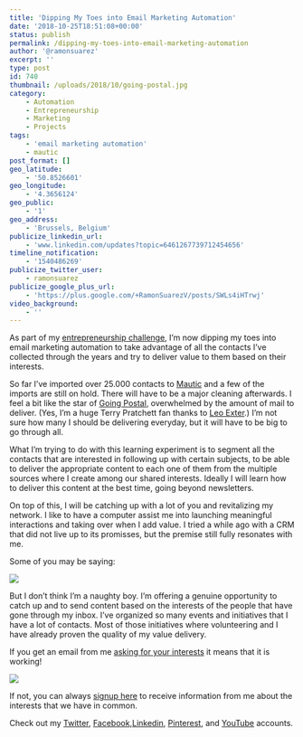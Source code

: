 ```yaml
---
title: 'Dipping My Toes into Email Marketing Automation'
date: '2018-10-25T18:51:08+00:00'
status: publish
permalink: /dipping-my-toes-into-email-marketing-automation
author: '@ramonsuarez'
excerpt: ''
type: post
id: 740
thumbnail: /uploads/2018/10/going-postal.jpg
category:
    - Automation
    - Entrepreneurship
    - Marketing
    - Projects
tags:
    - 'email marketing automation'
    - mautic
post_format: []
geo_latitude:
    - '50.8526601'
geo_longitude:
    - '4.3656124'
geo_public:
    - '1'
geo_address:
    - 'Brussels, Belgium'
publicize_linkedin_url:
    - 'www.linkedin.com/updates?topic=6461267739712454656'
timeline_notification:
    - '1540486269'
publicize_twitter_user:
    - ramonsuarez
publicize_google_plus_url:
    - 'https://plus.google.com/+RamonSuarezV/posts/SWLs4iHTrwj'
video_background:
    - ''
---
```

As part of my [entrepreneurship challenge](http://ramonsuarez.com/launching-at-least-one-project-every-month-my-entrepreneurship-learning-challenge/), I’m now dipping my toes into email marketing automation to take advantage of all the contacts I’ve collected through the years and try to deliver value to them based on their interests.

So far I’ve imported over 25.000 contacts to [Mautic](https://mautic.com/) and a few of the imports are still on hold. There will have to be a major cleaning afterwards. I feel a bit like the star of [Going Postal](https://www.amazon.com/gp/product/0062334972/ref=as_li_qf_asin_il_tl?ie=UTF8&tag=coworkhandbo-20&creative=9325&linkCode=as2&creativeASIN=0062334972&linkId=da8d1b0d6fca591bbba29c46bc84b930), overwhelmed by the amount of mail to deliver. (Yes, I’m a huge Terry Pratchett fan thanks to [Leo Exter](https://www.linkedin.com/in/exter/).) I’m not sure how many I should be delivering everyday, but it will have to be big to go through all.

What I’m trying to do with this learning experiment is to segment all the contacts that are interested in following up with certain subjects, to be able to deliver the appropriate content to each one of them from the multiple sources where I create among our shared interests. Ideally I will learn how to deliver this content at the best time, going beyond newsletters.

On top of this, I will be catching up with a lot of you and revitalizing my network. I like to have a computer assist me into launching meaningful interactions and taking over when I add value. I tried a while ago with a CRM that did not live up to its promisses, but the premise still fully resonates with me.

Some of you may be saying:

![](/uploads/2018/10/naughtyboygoingpostal.gif)

But I don’t think I’m a naughty boy. I’m offering a genuine opportunity to catch up and to send content based on the interests of the people that have gone through my inbox. I’ve organized so many events and initiatives that I have a lot of contacts. Most of those initiatives where volunteering and I have already proven the quality of my value delivery.

If you get an email from me [asking for your interests](https://ramonsuarez.com/do-you-want-to-hear-from-me/) it means that it is working!

![](/uploads/2018/10/goingpostaltachan.gif)

If not, you can always [signup here](https://ramonsuarez.com/do-you-want-to-hear-from-me/) to receive information from me about the interests that we have in common.

Check out my [Twitter](https://twitter.com/ramonsuarez), [Facebook](https://www.facebook.com/ramonsuarezdotcom),[Linkedin](https://www.linkedin.com/in/ramonsuarez/), [Pinterest](https://www.pinterest.com/ramonsuarez/), and [YouTube](https://www.youtube.com/ramonsuarezv) accounts.